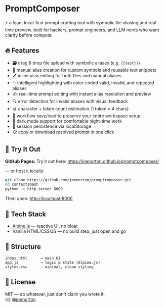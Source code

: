 # PromptComposer

⚡ a lean, local-first prompt crafting tool with symbolic file aliasing and real-time preview. built for hackers, prompt engineers, and LLM nerds who want clarity before compute.

## 🔥 Features

- 🗃 drag & drop file upload with symbolic aliases (e.g. `{{test}}`)
- 🔣 manual alias creation for custom symbols and reusable text snippets
- 🖊️ inline alias editing for both files and manual aliases
- ✨ intelligent highlighting with color-coded valid, invalid, and repeated aliases
- ✍️ real-time prompt editing with instant alias resolution and preview
- 🔍 error detection for invalid aliases with visual feedback
- 📊 character + token count estimation (1 token ≈ 4 chars)
- 💾 workflow save/load to preserve your entire workspace setup
- 🌙 dark mode support for comfortable night-time work
- 🔄 session persistence via localStorage
- 📋 copy or download resolved prompt in one click

## 🧪 Try It Out

**GitHub Pages:** 
Try it out here:  https://joenorton.github.io/promptcomposer/

— or host it locally:

```bash
git clone https://github.com/joenorton/promptcomposer.git
cd contextsmash
python -m http.server 8000
```

Then open: [http://localhost:8000](http://localhost:8000)

## 🧠 Tech Stack

- [Alpine.js](https://alpinejs.dev/) — reactive UI, no bloat
- Vanilla HTML/CSS/JS — no build step, just open and go

## 📁 Structure

```
index.html      → main UI
app.js          → logic & state (Alpine.js)
styles.css      → minimal, clean styling
```

## 📜 License

MIT — do whatever, just don't claim you wrote it.  
(c) [@joenorton](https://twitter.com/joenorton)
